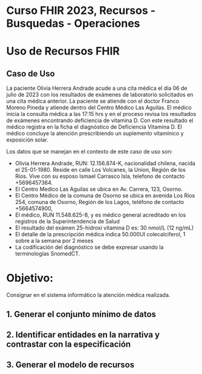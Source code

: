 # Curso FHIR 2023, Recursos - Busquedas - Operaciones #

# Uso de Recursos FHIR #
## Caso de Uso ##

La paciente Olivia Herrera Andrade acude a una cita médica el día 06 de julio de 2023 con los resultados de exámenes de laboratorio solicitados en una cita médica anterior. 
La paciente se atiende con el doctor Franco Moreno Pineda y atiende dentro del Centro Médico Las Aguilas.
El médico inicia la consulta médica a las 17:15 hrs y en el proceso revisa los resultados de exámenes encontrando deficiencia de vitamina D. Con este resultado el médico registra en la ficha el diagnóstico de Deficiencia Vitamina D.
El médico concluye la atención prescribiendo un suplemento vitamínico y exposición solar.

Los datos que se manejan en el contexto de este caso de uso son:
* Olivia Herrera Andrade, RUN: 12.156.874-K, nacionalidad chilena, nacida el 25-01-1980. Reside en calle Los Volcanes, la Union, Región de los Ríos. Vive con su esposo Ismael Carrasco Isla, telefono de contacto +5696457364.
* El Centro Medíco Las Aguilas se ubica en Av. Carrera, 123, Osorno.
* El Centro Médico de la comuna de Osorno se ubica en avenida Los Ríos 254, comuna de Osorno, Región de los Lagos, teléfono de contacto +5664574900,
* El médico, RUN 11.548.625-8, y es médico general acreditado en los registros de la Superintendencia de Salud
* El resultado del exámen 25-hidroxi vitamina D es: 30 nmol/L (12 ng/mL)
* El detalle de la prescripción médica indica 50.000UI colecalciferol, 1 sobre a la semana por 2 meses
* La codificación del diagnóstico se debe expresar usando la terminologías SnomedCT.

# Objetivo: #
Consignar en el sistema informático la atención médica realizada.

## 1. Generar el conjunto mínimo de datos ##

## 2. Identificar entidades en la narrativa y contrastar con la especificación ##

## 3. Generar el modelo de recursos ##

